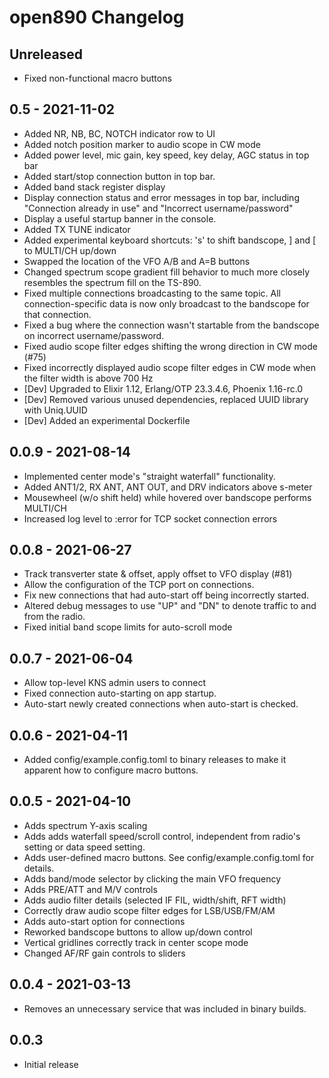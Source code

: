 # open890 Changelog

## Unreleased
* Fixed non-functional macro buttons

## 0.5 - 2021-11-02

* Added NR, NB, BC, NOTCH indicator row to UI
* Added notch position marker to audio scope in CW mode
* Added power level, mic gain, key speed, key delay, AGC status in top bar
* Added start/stop connection button in top bar.
* Added band stack register display
* Display connection status and error messages in top bar, including "Connection already in use" and "Incorrect username/password"
* Display a useful startup banner in the console.
* Added TX TUNE indicator
* Added experimental keyboard shortcuts: 's' to shift bandscope, ] and [ to MULTI/CH up/down
* Swapped the location of the VFO A/B and A=B buttons
* Changed spectrum scope gradient fill behavior to much more closely resembles the spectrum fill on the TS-890.
* Fixed multiple connections broadcasting to the same topic. All connection-specific data is now only broadcast to the bandscope for that connection.
* Fixed a bug where the connection wasn't startable from the bandscope on incorrect username/password.
* Fixed audio scope filter edges shifting the wrong direction in CW mode (#75)
* Fixed incorrectly displayed audio scope filter edges in CW mode when the filter width is above 700 Hz
* [Dev] Upgraded to Elixir 1.12, Erlang/OTP 23.3.4.6, Phoenix 1.16-rc.0
* [Dev] Removed various unused dependencies, replaced UUID library with Uniq.UUID
* [Dev] Added an experimental Dockerfile

## 0.0.9 - 2021-08-14

* Implemented center mode's "straight waterfall" functionality.
* Added ANT1/2, RX ANT, ANT OUT, and DRV indicators above s-meter
* Mousewheel (w/o shift held) while hovered over bandscope performs MULTI/CH
* Increased log level to :error for TCP socket connection errors

## 0.0.8 - 2021-06-27

* Track transverter state & offset, apply offset to VFO display (#81)
* Allow the configuration of the TCP port on connections.
* Fix new connections that had auto-start off being incorrectly started.
* Altered debug messages to use "UP" and "DN" to denote traffic to and from the radio.
* Fixed initial band scope limits for auto-scroll mode

## 0.0.7 - 2021-06-04

* Allow top-level KNS admin users to connect
* Fixed connection auto-starting on app startup.
* Auto-start newly created connections when auto-start is checked.

## 0.0.6 - 2021-04-11

* Added config/example.config.toml to binary releases to make it apparent how to configure macro buttons.

## 0.0.5 - 2021-04-10

* Adds spectrum Y-axis scaling
* Adds adds waterfall speed/scroll control, independent from radio's setting or data speed setting.
* Adds user-defined macro buttons. See config/example.config.toml for details.
* Adds band/mode selector by clicking the main VFO frequency
* Adds PRE/ATT and M/V controls
* Adds audio filter details (selected IF FIL, width/shift, RFT width)
* Correctly draw audio scope filter edges for LSB/USB/FM/AM
* Adds auto-start option for connections
* Reworked bandscope buttons to allow up/down control
* Vertical gridlines correctly track in center scope mode
* Changed AF/RF gain controls to sliders

## 0.0.4 - 2021-03-13

* Removes an unnecessary service that was included in binary builds.

## 0.0.3

* Initial release

